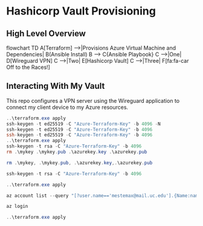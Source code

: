 # Hashicorp Vault Provisioning


## High Level Overview

flowchart TD
    A[Terraform] -->|Provisions Azure Virtual Machine and Dependencies| B(Ansible Install)
    B --> C{Ansible Playbook}
    C -->|One| D[Wireguard VPN]
    C -->|Two| E[Hashicorp Vault]
    C -->|Three| F[fa:fa-car Off to the Races!]
  

## Interacting With My Vault

This repo configures a VPN server using the Wireguard application to connect my client device to my Azure resources.

```powershell
..\terraform.exe apply
ssh-keygen -t ed25519 -C "Azure-Terraform-Key" -b 4096 -N
ssh-keygen -t ed25519 -C "Azure-Terraform-Key" -b 4096
ssh-keygen -t ed25519 -C "Azure-Terraform-Key" -b 4096
..\terraform.exe apply
ssh-keygen -t rsa -C "Azure-Terraform-Key" -b 4096
rm .\mykey .\mykey.pub .\azurekey.key .\azurekey.pub

rm .\mykey, .\mykey.pub, .\azurekey.key,.\azurekey.pub

ssh-keygen -t rsa -C "Azure-Terraform-Key" -b 4096

..\terraform.exe apply

az account list --query "[?user.name=='mestemax@mail.uc.edu'].{Name:name, ID:id, Default:isDefault}" --output Table

az login

..\terraform.exe apply
```


